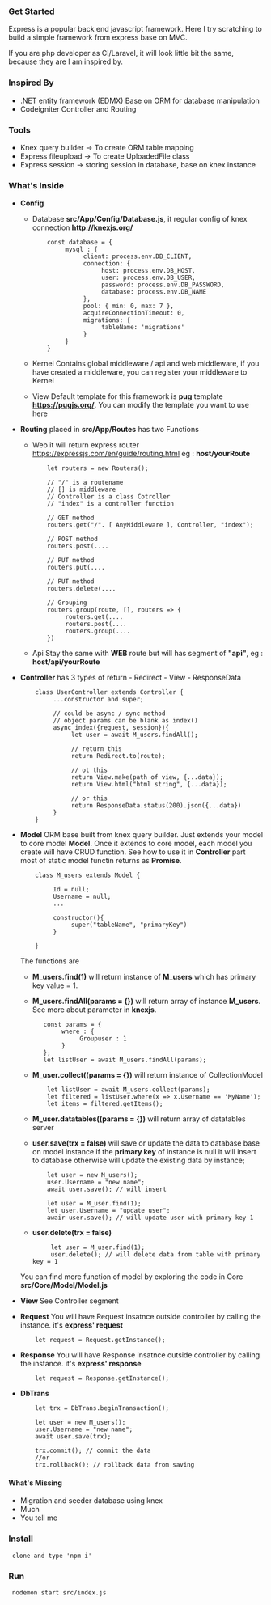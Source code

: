 
### Get Started
Express is a popular back end javascript framework. Here I try scratching to build a simple framework from express base on MVC.

If you are php developer as CI/Laravel, it will look little bit the same, because they are I am inspired by.

### Inspired By
- .NET entity framework (EDMX) Base on ORM for database manipulation
- Codeigniter Controller and Routing

### Tools
- Knex query builder -> To create ORM table mapping
- Express fileupload -> To create UploadedFile class
- Express session -> storing session in database, base on knex instance 

### What's Inside 
- **Config** 
     - Database **src/App/Config/Database.js**, it regular config of knex connection **http://knexjs.org/**

               const database = {
                    mysql : {
                         client: process.env.DB_CLIENT,
                         connection: {
                              host: process.env.DB_HOST,
                              user: process.env.DB_USER,
                              password: process.env.DB_PASSWORD,
                              database: process.env.DB_NAME
                         },
                         pool: { min: 0, max: 7 },
                         acquireConnectionTimeout: 0,
                         migrations: {
                              tableName: 'migrations'
                         }
                    }
               }
     - Kernel
          Contains global middleware / api and web middleware, if you have created a middleware, you can register your middleware to Kernel
     - View
          Default template for this framework is **pug** template **https://pugjs.org/**. You can modify the template you want to use here
- **Routing**
     placed in **src/App/Routes** has two Functions
     - Web
          it will return express router https://expressjs.com/en/guide/routing.html
          eg : **host/yourRoute**

               let routers = new Routers();

               // "/" is a routename
               // [] is middleware
               // Controller is a class Cotroller
               // "index" is a controller function

               // GET method
               routers.get("/". [ AnyMiddleware ], Controller, "index");

               // POST method
               routers.post(....

               // PUT method
               routers.put(....

               // PUT method
               routers.delete(....

               // Grouping
               routers.group(route, [], routers => {
                    routers.get(....
                    routers.post(....
                    routers.group(....
               })

     - Api
          Stay the same with **WEB** route but will has segment of **"api"**, eg : **host/api/yourRoute**
- **Controller**
     has 3 types of return 
          - Redirect
          - View
          - ResponseData  

          class UserController extends Controller {
               ...constructor and super;

               // could be async / sync method
               // object params can be blank as index()
               async index({request, session}){
                    let user = await M_users.findAll();
                    
                    // return this
                    return Redirect.to(route);

                    // ot this
                    return View.make(path of view, {...data});
                    return View.html("html string", {...data});

                    // or this
                    return ResponseData.status(200).json({...data})
               }
          }
- **Model** 
     ORM base built from knex query builder.
     Just extends your model to core model **Model**.
     Once it extends to core model, each model you create will have CRUD function. See how to use it in **Controller** part
     most of static model functin returns as **Promise**.

          class M_users extends Model {

               Id = null;
               Username = null;
               ...

               constructor(){
                    super("tableName", "primaryKey")
               }

          }
     The functions are
     - **M_users.find(1)** will return instance of **M_users** which has primary key value = 1.
     -  **M_users.findAll(params = {})** will return array of instance **M_users**. See more about parameter in **knexjs**.

               const params = {
                    where : {
                         Groupuser : 1
                    }
               };
               let listUser = await M_users.findAll(params);
          

          
     - **M_user.collect((params = {})**  will return instance of CollectionModel

               let listUser = await M_users.collect(params);
               let filtered = listUser.where(x => x.Username == 'MyName');
               let items = filtered.getItems();
         
     - **M_user.datatables((params = {})**  will return array of datatables server

     - **user.save(trx = false)**
          will save or update the data to database base on model instance
          if the **primary key** of instance is null it will insert to database otherwise will update the existing data by instance;

               let user = new M_users();
               user.Username = "new name";
               await user.save(); // will insert

               let user = M_user.find(1);
               let user.Username = "update user";
               awair user.save(); // will update user with primary key 1

     - **user.delete(trx = false)**

                let user = M_user.find(1);
                user.delete(); // will delete data from table with primary key = 1


     You can find more function of model by exploring the code in Core **src/Core/Model/Model.js**
- **View** 
     See Controller segment
- **Request**
     You will have Request insatnce outside controller by calling the instance. it's **express' request**
          
          let request = Request.getInstance();

- **Response**
     You will have Response insatnce outside controller by calling the instance. it's **express' response**
          
          let request = Response.getInstance();
- **DbTrans**

          let trx = DbTrans.beginTransaction();

          let user = new M_users();
          user.Username = "new name";
          await user.save(trx); 

          trx.commit(); // commit the data
          //or
          trx.rollback(); // rollback data from saving

          
#### What's Missing
- Migration and seeder database using knex
- Much
- You tell me

### Install
     clone and type 'npm i'

### Run
     nodemon start src/index.js
